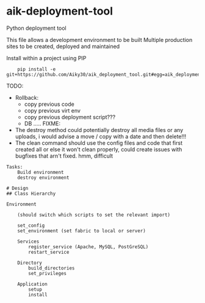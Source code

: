 # aik-deployment-tool
Python deployment tool

This file allows a development environment to be built
Multiple production sites to be created, deployed and maintained

Install within a project using PIP
````
    pip install -e git+https://github.com/Aiky30/aik_deployment_tool.git#egg=aik_deployment_tool
````
TODO:
- Rollback:
    - copy previous code
    - copy previous virt env
    - copy previous deployment script???
    - DB
    .....
FIXME:
- The destroy method could potentially destroy all media files or any uploads, i would advise a move / copy with a date and then delete!!!
- The clean command should use the config files and code that first created all or else it won't clean properly, could create issues with bugfixes that arn't fixed. hmm, difficult
```
Tasks:
    Build environment
    destroy environment

# Design
## Class Hierarchy

Environment

    (should switch which scripts to set the relevant import)

    set_config
    set_environment (set fabric to local or server)

    Services
        register_service (Apache, MySQL, PostGreSQL)
        restart_service

    Directory
        build_directories
        set_privileges

    Application
        setup
        install

```